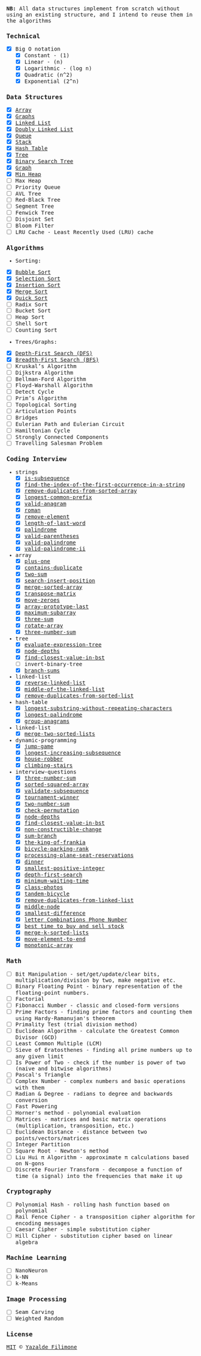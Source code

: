 <samp>

**NB:** All data structures implement from scratch without using an existing structure, and I intend to reuse them in the algorithms

### Technical

- [x] Big O notation
  - [x] Constant - (1)
  - [x] Linear - (n)
  - [x] Logarithmic - (log n)
  - [x] Quadratic (n^2)
  - [x] Exponential (2^n)

### Data Structures

- [x] [Array](/computer_science/data-structure/arrays/array.js)
- [x] [Graphs](/computer_science/data-structure/graphs/graph.js)
- [x] [Linked List](/computer_science/data-structure/linked-list/linked-list.js)
- [x] [Doubly Linked List](/computer_science/data-structure/linked-list/doubly-linked-list.js)
- [x] [Queue](/computer_science/data-structure/queue/queue.js)
- [x] [Stack](/computer_science/data-structure/stack/stack.js)
- [x] [Hash Table](/computer_science/data-structure/hash-table/hash-table.js)
- [x] [Tree](/computer_science/data-structure/tree/tree.js)
- [x] [Binary Search Tree](/computer_science/data-structure/tree/binary-search-tree.js)
- [x] [Graph](/computer_science/data-structure/graphs/graph.js)
- [x] [Min Heap](/computer_science/data-structure/heap/min-heap.js)
- [ ] Max Heap
- [ ] Priority Queue
- [ ] AVL Tree
- [ ] Red-Black Tree
- [ ] Segment Tree
- [ ] Fenwick Tree
- [ ] Disjoint Set
- [ ] Bloom Filter
- [ ] LRU Cache - Least Recently Used (LRU) cache

### Algorithms

- Sorting:

- [x] [Bubble Sort](/computer_science/algorithms/bubble-sort/bubble-sort.js)
- [x] [Selection Sort](/computer_science/algorithms/selection-sort/selection-sort.js)
- [x] [Insertion Sort](/computer_science/algorithms/insertion-sort/insertion-sort.js)
- [x] [Merge Sort](/computer_science/algorithms/merge-sort/merge-sort.js)
- [x] [Quick Sort](/computer_science/algorithms/quick-sort/quick-sort.js)
- [ ] Radix Sort
- [ ] Bucket Sort
- [ ] Heap Sort
- [ ] Shell Sort
- [ ] Counting Sort

- Trees/Graphs:

- [x] [Depth-First Search (DFS)](/computer_science/algorithms/graphs/depth-first-search/depth-first-search.js)
- [x] [Breadth-First Search (BFS)](/computer_science/algorithms/graphs/breadth-first-search/breadth-first-search.js)
- [ ] Kruskal’s Algorithm
- [ ] Dijkstra Algorithm
- [ ] Bellman-Ford Algorithm
- [ ] Floyd-Warshall Algorithm
- [ ] Detect Cycle
- [ ] Prim’s Algorithm
- [ ] Topological Sorting
- [ ] Articulation Points
- [ ] Bridges
- [ ] Eulerian Path and Eulerian Circuit
- [ ] Hamiltonian Cycle
- [ ] Strongly Connected Components
- [ ] Travelling Salesman Problem

### Coding Interview

- strings
  - [x] [is-subsequence](/coding_interviews/leetcode/easy/strings/is-subsequence.js)
  - [x] [find-the-index-of-the-first-occurrence-in-a-string](/coding_interviews/leetcode/easy/strings/find-the-index-of-the-first-occurrence-in-a-string.js)
  - [x] [remove-duplicates-from-sorted-array](/coding_interviews/leetcode/easy/strings/remove-duplicates-from-sorted-array.js)
  - [x] [longest-common-prefix](/coding_interviews/leetcode/easy/strings/longest-common-prefix.js)
  - [x] [valid-anagram](/coding_interviews/leetcode/easy/strings/valid-anagram.js)
  - [x] [roman](/coding_interviews/leetcode/easy/strings/roman.js)
  - [x] [remove-element](/coding_interviews/leetcode/easy/strings/remove-element.js)
  - [x] [length-of-last-word](/coding_interviews/leetcode/easy/strings/length-of-last-word.js)
  - [x] [palindrome](/coding_interviews/leetcode/easy/strings/palindrome.js)
  - [x] [valid-parentheses](/coding_interviews/leetcode/easy/strings/valid-parentheses.js)
  - [x] [valid-palindrome](/coding_interviews/leetcode/easy/strings/valid-palindrome.js)
  - [x] [valid-palindrome-ii](/coding_interviews/leetcode/easy/strings/valid-palindrome-ii.js)
- array
  - [x] [plus-one](/coding_interviews/leetcode/easy/array/plus-one.js)
  - [x] [contains-duplicate](/coding_interviews/leetcode/easy/array/contains-duplicate.js)
  - [x] [two-sum](/coding_interviews/leetcode/easy/array/two-sum.js)
  - [x] [search-insert-position](/coding_interviews/leetcode/easy/array/search-insert-position.js)
  - [x] [merge-sorted-array](/coding_interviews/leetcode/easy/array/merge-sorted-array.js)
  - [x] [transpose-matrix](/coding_interviews/leetcode/easy/array/transpose-matrix.js)
  - [x] [move-zeroes](/coding_interviews/leetcode/easy/array/move-zeroes.js)
  - [x] [array-prototype-last](/coding_interviews/leetcode/easy/array/array-prototype-last.js)
  - [x] [maximum-subarray](/coding_interviews/leetcode/easy/array/maximum-subarray.js)
  - [x] [three-sum](/coding_interviews/leetcode/easy/array/three-sum.js)
  - [x] [rotate-array](/coding_interviews/leetcode/easy/array/rotate-array.js)
  - [x] [three-number-sum](/coding_interviews/leetcode/easy/array/three-number-sum.js)
- tree
  - [x] [evaluate-expression-tree](/coding_interviews/leetcode/easy/tree/evaluate-expression-tree.js)
  - [x] [node-depths](/coding_interviews/leetcode/easy/tree/node-depths.js)
  - [x] [find-closest-value-in-bst](/coding_interviews/leetcode/easy/tree/find-closest-value-in-bst.js)
  - [ ] invert-binary-tree
  - [x] [branch-sums](/coding_interviews/leetcode/easy/tree/branch-sums.js)
- linked-list
  - [x] [reverse-linked-list](/coding_interviews/leetcode/easy/linked-list/reverse-linked-list.js)
  - [x] [middle-of-the-linked-list](/coding_interviews/leetcode/easy/linked-list/middle-of-the-linked-list.js)
  - [x] [remove-duplicates-from-sorted-list](/coding_interviews/leetcode/easy/linked-list/remove-duplicates-from-sorted-list.js)
- hash-table
  - [x] [longest-substring-without-repeating-characters](/coding_interviews/leetcode/easy/hash-table/longest-substring-without-repeating-characters.js)
  - [x] [longest-palindrome](/coding_interviews/leetcode/medium/strings/longest-palindrome.js)
  - [x] [group-anagrams](/coding_interviews/leetcode/medium/strings/group-anagrams.js)
- linked-list
  - [x] [merge-two-sorted-lists](/coding_interviews/leetcode/easy/linked-list/merge-two-sorted-lists.js)
- dynamic-programming
  - [x] [jump-game](/coding_interviews/leetcode/medium/dynamic-programming/jump-game.js)
  - [x] [longest-increasing-subsequence](/coding_interviews/leetcode/medium/dynamic-programming/longest-increasing-subsequence.js)
  - [x] [house-robber](/coding_interviews/leetcode/medium/dynamic-programming/house-robber.js)
  - [x] [climbing-stairs](/coding_interviews/leetcode/easy/dynamic-programming/climbing-stairs.js)
- interview-questions
  - [x] [three-number-sum](/coding_interviews/interview-questions/medium/three-number-sum.js)
  - [x] [sorted-squared-array](/coding_interviews/interview-questions/easy/sorted-squared-array.js)
  - [x] [validate-subsequence](/coding_interviews/interview-questions/easy/validate-subsequence.js)
  - [x] [tournament-winner](/coding_interviews/interview-questions/easy/tournament-winner.js)
  - [x] [two-number-sum](/coding_interviews/interview-questions/easy/two-number-sum.js)
  - [x] [check-permutation](/coding_interviews/interview-questions/easy/check-permutation.js)
  - [x] [node-depths](/coding_interviews/interview-questions/easy/node-depths.js)
  - [x] [find-closest-value-in-bst](/coding_interviews/interview-questions/easy/find-closest-value-in-bst.js)
  - [x] [non-constructible-change](/coding_interviews/interview-questions/easy/non-constructible-change.js)
  - [x] [sum-branch](/coding_interviews/interview-questions/easy/sum-branch.js)
  - [x] [the-king-of-frankia](/coding_interviews/codility/the-king-of-frankia.js)
  - [x] [bicycle-parking-rank](/coding_interviews/codility/bicycle-parking-rank.js)
  - [x] [processing-plane-seat-reservations](/coding_interviews/codility/processing-plane-seat-reservations.js)
  - [x] [dinner](/coding_interviews/codility/dinner.js)
  - [x] [smallest-positive-integer](/coding_interviews/codility/smallest-positive-integer.js)
  - [x] [depth-first-search](coding_interviews/interview-questions/easy/depth-first-search.js)
  - [x] [minimum-waiting-time](coding_interviews/interview-questions/easy/minimum-waiting-time.js)
  - [x] [class-photos](coding_interviews/interview-questions/easy/class-photos.js)
  - [x] [tandem-bicycle](coding_interviews/interview-questions/easy/tandem-bicycle.js)
  - [x] [remove-duplicates-from-linked-list](coding_interviews/interview-questions/easy/remove-duplicates-from-linked-list.js)
  - [x] [middle-node](coding_interviews/interview-questions/easy/middle-node.js)
  - [x] [smallest-difference](coding_interviews/interview-questions/easy/smallest-difference.js)
  - [x] [letter Combinations Phone Number](coding_interviews/leetcode/medium/letter-combinations-of-a-phone-number.js)
  - [x] [best time to buy and sell stock](coding_interviews/leetcode/easy/best-time-to-buy-and-sell-stock.js)
  - [x] [merge-k-sorted-lists](coding_interviews/leetcode/hard/merge-k-sorted-lists.js)
  - [x] [move-element-to-end](coding_interviews/interview-questions/medium/move_element_to_end/move-element-to-end.js)
  - [x] [monotonic-array](coding_interviews/interview-questions/medium/monotonic-array.js)

### Math

- [ ] Bit Manipulation - set/get/update/clear bits, multiplication/division by two, make negative etc.
- [ ] Binary Floating Point - binary representation of the floating-point numbers.
- [ ] Factorial
- [ ] Fibonacci Number - classic and closed-form versions
- [ ] Prime Factors - finding prime factors and counting them using Hardy-Ramanujan's theorem
- [ ] Primality Test (trial division method)
- [ ] Euclidean Algorithm - calculate the Greatest Common Divisor (GCD)
- [ ] Least Common Multiple (LCM)
- [ ] Sieve of Eratosthenes - finding all prime numbers up to any given limit
- [ ] Is Power of Two - check if the number is power of two (naive and bitwise algorithms)
- [ ] Pascal's Triangle
- [ ] Complex Number - complex numbers and basic operations with them
- [ ] Radian & Degree - radians to degree and backwards conversion
- [ ] Fast Powering
- [ ] Horner's method - polynomial evaluation
- [ ] Matrices - matrices and basic matrix operations (multiplication, transposition, etc.)
- [ ] Euclidean Distance - distance between two points/vectors/matrices
- [ ] Integer Partition
- [ ] Square Root - Newton's method
- [ ] Liu Hui π Algorithm - approximate π calculations based on N-gons
- [ ] Discrete Fourier Transform - decompose a function of time (a signal) into the frequencies that make it up

### Cryptography

- [ ] Polynomial Hash - rolling hash function based on polynomial
- [ ] Rail Fence Cipher - a transposition cipher algorithm for encoding messages
- [ ] Caesar Cipher - simple substitution cipher
- [ ] Hill Cipher - substitution cipher based on linear algebra

### Machine Learning

- [ ] NanoNeuron
- [ ] k-NN
- [ ] k-Means

### Image Processing

- [ ] Seam Carving
- [ ] Weighted Random

### License

[MIT](https://github.com/yazaldefilimonepinto/algorithms/blob/main/LICENSE) © [Yazalde Filimone](https://www.linkedin.com/in/yazalde-filimone/)

</samp>

